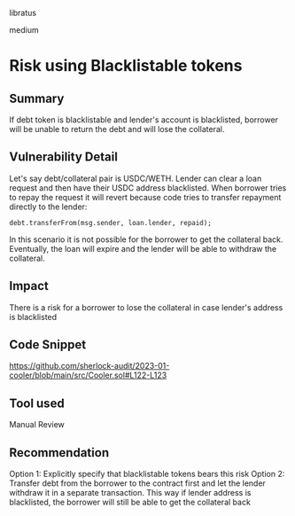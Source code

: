 libratus

medium

# Risk using Blacklistable tokens

## Summary
If debt token is blacklistable and lender's account is blacklisted, borrower will be unable to return the debt and will lose the collateral.

## Vulnerability Detail
Let's say debt/collateral pair is USDC/WETH. Lender can clear a loan request and then have their USDC address blacklisted. When borrower tries to repay the request it will revert because code tries to transfer repayment directly to the lender:
```solidity
debt.transferFrom(msg.sender, loan.lender, repaid);
```
In this scenario it is not possible for the borrower to get the collateral back. Eventually, the loan will expire and the lender will be able to withdraw the collateral.

## Impact
There is a risk for a borrower to lose the collateral in case lender's address is blacklisted

## Code Snippet
https://github.com/sherlock-audit/2023-01-cooler/blob/main/src/Cooler.sol#L122-L123

## Tool used

Manual Review

## Recommendation

Option 1: Explicitly specify that blacklistable tokens bears this risk
Option 2: Transfer debt from the borrower to the contract first and let the lender withdraw it in a separate transaction. This way if lender address is blacklisted, the borrower will still be able to get the collateral back